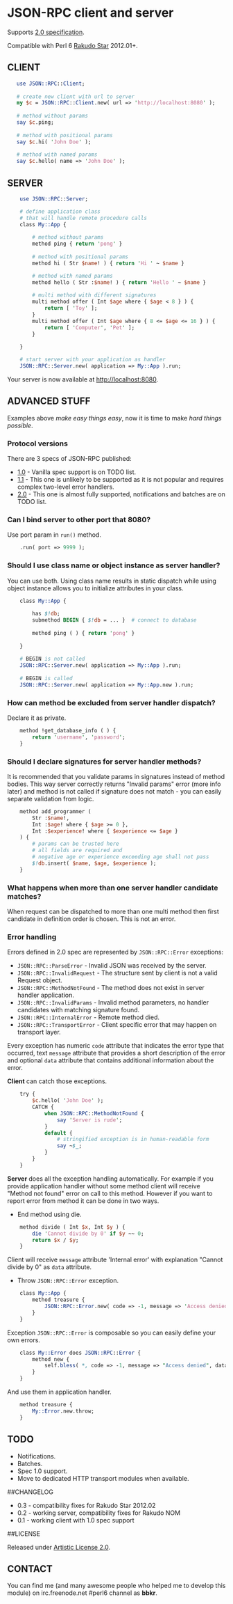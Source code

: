 # JSON-RPC client and server

Supports [2.0 specification](http://jsonrpc.org/spec.html).

Compatible with Perl 6 [Rakudo Star](http://rakudo.org/) 2012.01+.

## CLIENT

```perl
   use JSON::RPC::Client;
   
   # create new client with url to server
   my $c = JSON::RPC::Client.new( url => 'http://localhost:8080' );
   
   # method without params    
   say $c.ping;
   
   # method with positional params
   say $c.hi( 'John Doe' );
   
   # method with named params
   say $c.hello( name => 'John Doe' );
```

## SERVER

```perl
    use JSON::RPC::Server;

    # define application class
    # that will handle remote procedure calls
    class My::App {
    
        # method without params
        method ping { return 'pong' }
    
        # method with positional params
        method hi ( Str $name! ) { return 'Hi ' ~ $name }

        # method with named params
        method hello ( Str :$name! ) { return 'Hello ' ~ $name }
    
        # multi method with different signatures
        multi method offer ( Int $age where { $age < 8 } ) {
            return [ 'Toy' ];
        }
        multi method offer ( Int $age where { 8 <= $age <= 16 } ) {
            return [ 'Computer', 'Pet' ];
        }
    
    }

    # start server with your application as handler
    JSON::RPC::Server.new( application => My::App ).run;
```

Your server is now available at [http://localhost:8080](http://localhost:8080).

## ADVANCED STUFF

Examples above _make easy things easy_, now it is time to make _hard things possible_.

### Protocol versions

There are 3 specs of JSON-RPC published:

* [1.0](http://json-rpc.org/wiki/specification) - Vanilla spec support is on TODO list.
* [1.1](http://json-rpc.org/wd/JSON-RPC-1-1-WD-20060807.html) - This one is unlikely to be supported as it is not popular and requires complex two-level error handlers.
* [2.0](http://jsonrpc.org/spec.html) - This one is almost fully supported, notifications and batches are on TODO list.

### Can I bind server to other port that 8080?

Use port param in `run()` method.

```perl
    .run( port => 9999 );
```

### Should I use class name or object instance as server handler?

You can use both. Using class name results in static dispatch while using object instance allows you to initialize attributes in your class.

```perl
    class My::App {
    
        has $!db;
        submethod BEGIN { $!db = ... }  # connect to database
    
        method ping ( ) { return 'pong' }
    
    }
    
    # BEGIN is not called
    JSON::RPC::Server.new( application => My::App ).run;
    
    # BEGIN is called
    JSON::RPC::Server.new( application => My::App.new ).run;
```

### How can method be excluded from server handler dispatch?

Declare it as private.

```perl
    method !get_database_info ( ) {
        return 'username', 'password';
    }
```

### Should I declare signatures for server handler methods?

It is recommended that you validate params in signatures instead of method bodies. This way server correctly returns "Invalid params" error (more info later) and method is not called if signature does not match - you can easily separate validation from logic.

```perl
    method add_programmer (
        Str :$name!,
        Int :$age! where { $age >= 0 },
        Int :$experience! where { $experience <= $age }
    ) {
        # params can be trusted here
        # all fields are required and
        # negative age or experience exceeding age shall not pass
        $!db.insert( $name, $age, $experience );
    }
```

### What happens when more than one server handler candidate matches?

When request can be dispatched to more than one multi method then first candidate in definition order is chosen. This is not an error.

### Error handling

Errors defined in 2.0 spec are represented by `JSON::RPC::Error` exceptions:

* `JSON::RPC::ParseError` - Invalid JSON was received by the server.
* `JSON::RPC::InvalidRequest` - The structure sent by client is not a valid Request object.
* `JSON::RPC::MethodNotFound` - The method does not exist in server handler application.
* `JSON::RPC::InvalidParams` - Invalid method parameters, no handler candidates with matching signature found.
* `JSON::RPC::InternalError` - Remote method died.
* `JSON::RPC::TransportError` - Client specific error that may happen on transport layer.

Every exception has numeric `code` attribute that indicates the error type that occurred, text `message` attribute that provides a short description of the error and optional `data` attribute that contains additional information about the error.

**Client** can catch those exceptions.

```perl
    try {
        $c.hello( 'John Doe' );
        CATCH {
            when JSON::RPC::MethodNotFound {
                say 'Server is rude';
            }
            default {
                # stringified exception is in human-readable form
                say ~$_;
            }
        }
    }
```

**Server** does all the exception handling automatically. For example if you provide application handler without some method client will receive "Method not found" error on call to this method. However if you want to report error from method it can be done in two ways.

* End method using die.

```perl
	method divide ( Int $x, Int $y ) {
	    die 'Cannot divide by 0' if $y ~~ 0;
	    return $x / $y;
	}
```

Client will receive `message` attribute 'Internal error' with explanation "Cannot divide by 0" as `data` attribute.

* Throw `JSON::RPC::Error` exception.

```perl
	class My::App {
	    method treasure {
	        JSON::RPC::Error.new( code => -1, message => 'Access denied', data => 'Thou shall not pass' ).throw;
	    }
	}
```

Exception `JSON::RPC::Error` is composable so you can easily define your own errors.

```perl
    class My::Error does JSON::RPC::Error {
        method new {
            self.bless( *, code => -1, message => "Access denied", data => "Thou shall not pass" );
        }
    }
```

And use them in application handler.

```perl
    method treasure {
        My::Error.new.throw;
    }
```

## TODO

* Notifications.
* Batches.
* Spec 1.0 support.
* Move to dedicated HTTP transport modules when available.

##CHANGELOG

* 0.3 - compatibility fixes for Rakudo Star 2012.02
* 0.2 - working server, compatibility fixes for Rakudo NOM
* 0.1 - working client with 1.0 spec support

##LICENSE

Released under [Artistic License 2.0](http://www.perlfoundation.org/artistic_license_2_0).

## CONTACT

You can find me (and many awesome people who helped me to develop this module)
on irc.freenode.net #perl6 channel as **bbkr**.